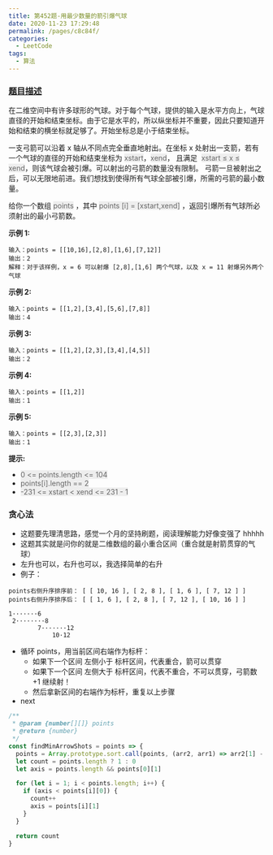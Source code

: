 ```yaml
---
title: 第452题-用最少数量的箭引爆气球
date: 2020-11-23 17:29:48
permalink: /pages/c8c84f/
categories:
  - LeetCode
tags:
  - 算法
---
```


### [题目描述](https://leetcode-cn.com/problems/minimum-number-of-arrows-to-burst-balloons/)

在二维空间中有许多球形的气球。对于每个气球，提供的输入是水平方向上，气球直径的开始和结束坐标。由于它是水平的，所以纵坐标并不重要，因此只要知道开始和结束的横坐标就足够了。开始坐标总是小于结束坐标。

一支弓箭可以沿着 x 轴从不同点完全垂直地射出。在坐标 x 处射出一支箭，若有一个气球的直径的开始和结束坐标为 <font style="background: #eee; color: #666;">xstart</font>，<font style="background: #eee; color: #666;">xend</font>， 且满足  <font style="background: #eee; color: #666;">xstart ≤ x ≤ xend</font>，则该气球会被引爆。可以射出的弓箭的数量没有限制。 弓箭一旦被射出之后，可以无限地前进。我们想找到使得所有气球全部被引爆，所需的弓箭的最小数量。

给你一个数组 <font style="background: #eee; color: #666;">points</font> ，其中 <font style="background: #eee; color: #666;">points [i] = [xstart,xend]</font> ，返回引爆所有气球所必须射出的最小弓箭数。

<!-- more -->

**示例 1:**

```
输入：points = [[10,16],[2,8],[1,6],[7,12]]
输出：2
解释：对于该样例，x = 6 可以射爆 [2,8],[1,6] 两个气球，以及 x = 11 射爆另外两个气球
```

**示例 2:**

```
输入：points = [[1,2],[3,4],[5,6],[7,8]]
输出：4
```

**示例 3:**

```
输入：points = [[1,2],[2,3],[3,4],[4,5]]
输出：2
```

**示例 4:**

```
输入：points = [[1,2]]
输出：1
```

**示例 5:**

```
输入：points = [[2,3],[2,3]]
输出：1
```

**提示:**

- <font style="background: #eee; color: #666;">0 <= points.length <= 104</font>
- <font style="background: #eee; color: #666;">points[i].length == 2</font>
- <font style="background: #eee; color: #666;">-231 <= xstart < xend <= 231 - 1</font>

### 贪心法

- 这题要先理清思路，感觉一个月的坚持刷题，阅读理解能力好像变强了 hhhhh
- 这题其实就是问你的就是二维数组的最小重合区间（重合就是射箭贯穿的气球）
- 左升也可以，右升也可以，我选择简单的右升
- 例子：

```
points右侧升序排序前： [ [ 10, 16 ], [ 2, 8 ], [ 1, 6 ], [ 7, 12 ] ]
points右侧升序排序后： [ [ 1, 6 ], [ 2, 8 ], [ 7, 12 ], [ 10, 16 ] ]

1·······6
 2········8
        7·······12
            10·12
```

- 循环 points，用当前区间右端作为标杆：
  - 如果下一个区间 左侧小于 标杆区间，代表重合，箭可以贯穿
  - 如果下一个区间 左侧大于 标杆区间，代表不重合，不可以贯穿，弓箭数 +1 继续射！
  - 然后拿新区间的右端作为标杆，重复以上步骤
- next

```JavaScript
/**
 * @param {number[][]} points
 * @return {number}
 */
const findMinArrowShots = points => {
  points = Array.prototype.sort.call(points, (arr2, arr1) => arr2[1] - arr1[1])
  let count = points.length ? 1 : 0
  let axis = points.length && points[0][1]

  for (let i = 1; i < points.length; i++) {
    if (axis < points[i][0]) {
      count++
      axis = points[i][1]
    }
  }

  return count
}
```
